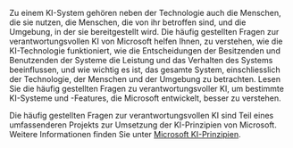 Zu einem KI-System gehören neben der Technologie auch die Menschen, die sie nutzen, die Menschen, die von ihr betroffen sind, und die Umgebung, in der sie bereitgestellt wird. Die häufig gestellten Fragen zur verantwortungsvollen KI von Microsoft helfen Ihnen, zu verstehen, wie die KI-Technologie funktioniert, wie die Entscheidungen der Besitzenden und Benutzenden der Systeme die Leistung und das Verhalten des Systems beeinflussen, und wie wichtig es ist, das gesamte System, einschliesslich der Technologie, der Menschen und der Umgebung zu betrachten. Lesen Sie die häufig gestellten Fragen zu verantwortungsvoller KI, um bestimmte KI-Systeme und -Features, die Microsoft entwickelt, besser zu verstehen.

Die häufig gestellten Fragen zur verantwortungsvollen KI sind Teil eines umfassenderen Projekts zur Umsetzung der KI-Prinzipien von Microsoft. Weitere Informationen finden Sie unter [Microsoft KI-Prinzipien](https://www.microsoft.com/ai/responsible-ai).
